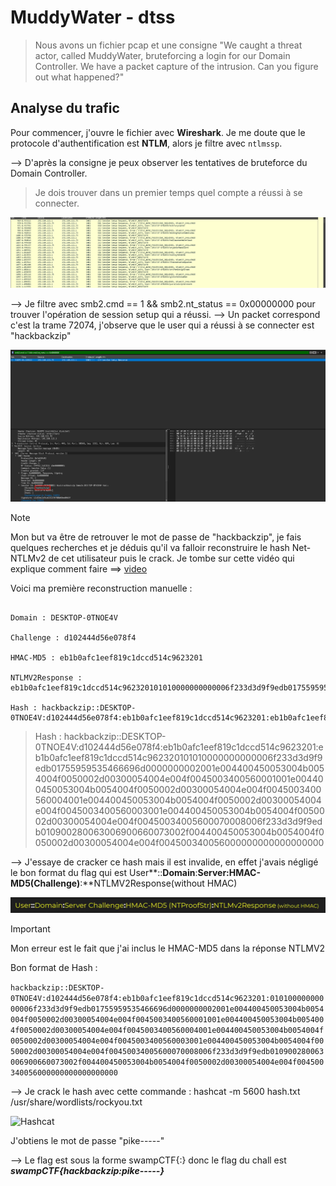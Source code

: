 # MuddyWater - dtss

> Nous avons un fichier pcap et une consigne "We caught a threat actor, called MuddyWater, bruteforcing a login for our Domain Controller. We have a packet capture of the intrusion. Can you figure out what happened?"

## Analyse du trafic 

Pour commencer, j'ouvre le fichier avec **Wireshark**. Je me doute que le protocole d'authentification est **NTLM**, alors je filtre avec `ntlmssp`.

--> D'après la consigne je peux observer les tentatives de bruteforce du Domain Controller.

> Je dois trouver dans un premier temps quel compte a réussi à se connecter.

![Filtrage](data/filtre.png)

--> Je filtre avec smb2.cmd == 1 && smb2.nt_status == 0x00000000 pour trouver l'opération de session setup qui a réussi.
--> Un packet correspond c'est la trame 72074, j'observe que le user qui a réussi à se connecter est "hackbackzip"

![Compte](data/account.png)

> [!NOTE]
> Mon but va être de retrouver le mot de passe de "hackbackzip", je fais quelques recherches et je déduis qu'il va falloir reconstruire le hash Net-NTLMv2 de cet utilisateur puis le crack. Je tombe sur cette vidéo qui explique comment faire ==> [video](https://www.youtube.com/watch?v=lhhlgoMjM7o)

Voici ma première reconstruction manuelle :

```User : hackbackzip

Domain : DESKTOP-0TNOE4V

Challenge : d102444d56e078f4

HMAC-MD5 : eb1b0afc1eef819c1dccd514c9623201

NTLMV2Response : eb1b0afc1eef819c1dccd514c962320101010000000000006f233d3d9f9edb01755959535466696d0000000002001e004400450053004b0054004f0050002d00300054004e0045003400560001001e004400450053004b

Hash : hackbackzip::DESKTOP-0TNOE4V:d102444d56e078f4:eb1b0afc1eef819c1dccd514c9623201:eb1b0afc1eef819c1dccd514c962320101010000000000006f233d3d9f9edb01755959535466696d0000000002001e004400450053004b
```
> Hash : hackbackzip::DESKTOP-0TNOE4V:d102444d56e078f4:eb1b0afc1eef819c1dccd514c9623201:eb1b0afc1eef819c1dccd514c962320101010000000000006f233d3d9f9edb01755959535466696d0000000002001e004400450053004b0054004f0050002d00300054004e004f0045003400560001001e004400450053004b0054004f0050002d00300054004e004f0045003400560004001e004400450053004b0054004f0050002d00300054004e004f0045003400560003001e004400450053004b0054004f0050002d00300054004e004f00450034005600070008006f233d3d9f9edb010900280063006900660073002f004400450053004b0054004f0050002d00300054004e004f004500340056000000000000000000

--> J'essaye de cracker ce hash mais il est invalide, en effet j'avais négligé le bon format du flag qui est User**::**Domain**:**Server:HMAC-MD5(Challenge)**:**NTLMV2Response(without HMAC)

![Format](data/format.png)

> [!IMPORTANT]
> Mon erreur est le fait que j'ai inclus le HMAC-MD5 dans la réponse NTLMV2


Bon format de Hash :


```hackbackzip::DESKTOP-0TNOE4V:d102444d56e078f4:eb1b0afc1eef819c1dccd514c9623201:01010000000000006f233d3d9f9edb01755959535466696d0000000002001e004400450053004b0054004f0050002d00300054004e004f0045003400560001001e004400450053004b0054004f0050002d00300054004e004f0045003400560004001e004400450053004b0054004f0050002d00300054004e004f0045003400560003001e004400450053004b0054004f0050002d00300054004e004f00450034005600070008006f233d3d9f9edb010900280063006900660073002f004400450053004b0054004f0050002d00300054004e004f004500340056000000000000000000```

  

--> Je crack le hash avec cette commande : hashcat -m 5600 hash.txt /usr/share/wordlists/rockyou.txt

![Hashcat](data/hash.png)
  

J'obtiens le mot de passe "pike-----"


--> Le flag est sous la forme swampCTF{<username>:<password>} donc le flag du chall est ***swampCTF{hackbackzip:pike-----}*** 
